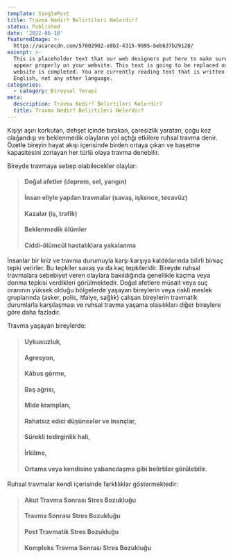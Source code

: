 ```yaml
---
template: SinglePost
title: Travma Nedir? Belirtileri Nelerdir?
status: Published
date: '2022-06-18' 
featuredImage: >-
  https://ucarecdn.com/57002902-e8b3-4315-9995-beb637b29128/
excerpt: >-
  This is placeholder text that our web designers put here to make sure words
  appear properly on your website. This text is going to be replaced once the
  website is completed. You are currently reading text that is written in
  English, not any other language.
categories:
  - category: Bireysel Terapi
meta:
  description: Travma Nedir? Belirtileri Nelerdir?
  title: Travma Nedir? Belirtileri Nelerdir?
---
```


Kişiyi aşırı korkutan, dehşet içinde bırakan, çaresizlik yaratan, çoğu kez olağandışı ve beklenmedik olayların yol açtığı etkilere ruhsal travma denir. Özetle bireyin hayat akışı içerisinde birden ortaya çıkan ve başetme kapasitesini zorlayan her türlü olaya travma denebilir. 

Bireyde travmaya sebep olabilecekler olaylar:

> #### Doğal afetler (deprem, sel, yangın)
>
> #### İnsan eliyle yapılan travmalar (savaş, işkence, tecavüz)
>
> #### Kazalar (iş, trafik)
>
> #### Beklenmedik ölümler 
>
> #### Ciddi-ölümcül hastalıklara yakalanma

İnsanlar bir kriz ve travma durumuyla karşı karşıya kaldıklarında bilirli birkaç tepki verirler. Bu tepkiler savaş ya da kaç tepkileridir. Bireyde ruhsal travmalara sebebiyet veren olaylara bakıldığında genellikle kaçma veya donma tepkisi verdikleri görülmektedir. Doğal afetlere müsait veya suç oranının yüksek olduğu bölgelerde yaşayan bireylerin veya riskli meslek gruplarında (asker, polis, itfaiye, sağlık) çalışan bireylerin travmatik durumlarla karşılaşması ve ruhsal travma yaşama olasılıkları diğer bireylere göre daha fazladır.

Travma yaşayan bireylerde:

> #### Uykusuzluk,
>
> #### Agresyon,
>
> #### Kâbus görme,
>
> #### Baş ağrısı,
>
> #### Mide krampları,
>
> #### Rahatsız edici düşünceler ve inançlar,
>
> #### Sürekli tedirginlik hali,
>
> #### İrkilme,
>
> #### Ortama veya kendisine yabancılaşma gibi belirtiler görülebilir.

Ruhsal travmalar kendi içerisinde farklılıklar göstermektedir:

> #### Akut Travma Sonrası Stres Bozukluğu
>
> #### Travma Sonrası Stres Bozukluğu
>
> #### Post Travmatik Stres Bozukluğu
>
> #### Kompleks Travma Sonrası Stres Bozukluğu